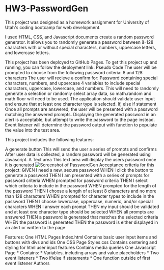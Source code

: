 # HW3-PasswordGen

This project was designed as a homework assignment for University of Utah's coding bootcamp for web development.

I used HTML, CSS, and Javascript documents create a random password generator. It allows you to randomly generate a password between 8-128 characters with or without special characters, numbers, uppercase letters, and lowercase letters.

This project has been deployed to GitHub Pages. To get this project up and running, you can follow the deployment link.
Pseudo Code
The user will be prompted to choose from the following password criteria: 8 and 128 characters
The user will recieve a confirm for:
Password containing special characters, numbers, and uppercase
4 variables to include special characters, uppercase, lowercase, and numbers.
This will need to randomly generate a selection or randomly select array data, so math.random and math.floor will need to be used.
The application should validate user input and ensure that at least one character type is selected.
If, else if statement
Once all prompts are answered, the user will be presented with a password matching the answered prompts. Displaying the generated password in an alert is acceptable, but attempt to write the password to the page instead.
Event listener will determine the password output with function to populate the value into the test area.

This project includes the following features:

A generate button
This will send the user a series of prompts and confirms
After user data is collected, a random password will be generated using Javascript.
A Text area
This text area will display the users password once it is generated
![Screenshot of PasswordGen](users/Asher/pictures/passwordgen.png "End Result")
Acceptance criteria for this project:
GIVEN I need a new, secure password
WHEN I click the button to generate a password
THEN I am presented with a series of prompts for password criteria
WHEN prompted for password criteria
THEN I select which criteria to include in the password
WHEN prompted for the length of the password
THEN I choose a length of at least 8 characters and no more than 128 characters
WHEN prompted for character types to include in the password
THEN I choose lowercase, uppercase, numeric, and/or special characters
WHEN I answer each prompt
THEN my input should be validated and at least one character type should be selected
WHEN all prompts are answered
THEN a password is generated that matches the selected criteria
WHEN the password is generated
THEN the password is either displayed in an alert or written to the page

Features:
One HTML Pages
Index.html
Contains basic user input items and buttons with divs and ids
One CSS Page
Styles.css
Contains centering and styling for html user input features
Contains media queries
One Javascript Page * Contains: * Variables, including arrays and value placeholders * Two event listeners * Two if/else if statements * One function outside of first event listener
Authors
